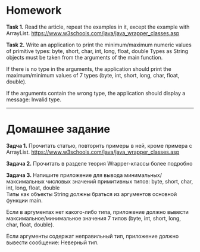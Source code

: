 # Homework

**Task 1.**
Read the article, repeat the examples in it, except the example with ArrayList.
https://www.w3schools.com/java/java_wrapper_classes.asp

**Task 2.**
Write an application to print the minimum/maximum numeric values of primitive types:
byte, short, char, int, long, float, double
Types as String objects must be taken from the arguments of the main function.

If there is no type in the arguments, the application should print the maximum/minimum
values of 7 types (byte, int, short, long, char, float, double).

If the arguments contain the wrong type, the application should display a message:
<argument> Invalid type.

_______________________________________________________

# Домашнее задание

**Задча 1.**
Прочитать статью, повторить примеры в ней, кроме примера с ArrayList.
https://www.w3schools.com/java/java_wrapper_classes.asp

**Задача 2.**
Прочитать в разделе теория Wrapper-классы более подробно

**Задача 3.**
Напишите приложение для вывода минимальных/максимальных числовых значений примитивных типов:
byte, short, char, int, long, float, double  
Типы как объекты String должны браться из аргументов основной функции main.

Если в аргументах нет какого-либо типа, приложение должно вывести максимальное/минимальное
значения 7 типов (byte, int, short, long, char, float, double).

Если аргументы содержат неправильный тип, приложение должно вывести сообщение:
<argument> Неверный тип.






